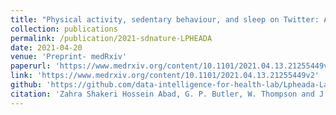 ```yaml
---
title: "Physical activity, sedentary behaviour, and sleep on Twitter: A labelled dataset for public health research"
collection: publications
permalink: /publication/2021-sdnature-LPHEADA
date: 2021-04-20
venue: 'Preprint- medRxiv'
paperurl: 'https://www.medrxiv.org/content/10.1101/2021.04.13.21255449v2.full.pdf+html'
link: 'https://www.medrxiv.org/content/10.1101/2021.04.13.21255449v2'
github: 'https://github.com/data-intelligence-for-health-lab/Lpheada-Labelled-Public-HEAlth-DAtaset'
citation: 'Zahra Shakeri Hossein Abad, G. P. Butler, W. Thompson and J. Lee. <i>medRxiv</i> 2021; doi:10.1101/2021.04.13.21255449'
---
```

